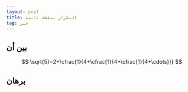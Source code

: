 ```yaml
---
layout: post
title: التكرار بنقطة ثابتة
tag: جبر
---
```


## بين أن

$$
\sqrt{5}=2+\cfrac{1}{4+\cfrac{1}{4+\cfrac{1}{4+\cdots}}}
$$


## برهان

<br>

